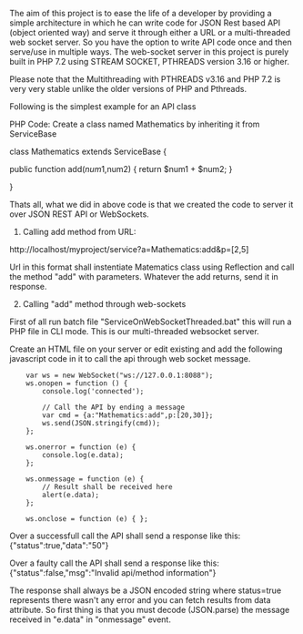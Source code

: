 The aim of this project is to ease the life of a developer by providing a simple architecture in which he can write code for JSON Rest based API (object oriented way) and serve it through either a URL or a multi-threaded web socket server. So you have the option to write API code once and then serve/use in multiple ways. The web-socket server in this project is purely built in PHP 7.2 using STREAM SOCKET, PTHREADS version 3.16 or higher. 

Please note that the Multithreading with PTHREADS v3.16 and PHP 7.2 is very very stable unlike the older versions of PHP and Pthreads.

Following is the simplest example for an API class

PHP Code:
Create a class named Mathematics by inheriting it from ServiceBase

class Mathematics extends ServiceBase {

  public function add($num1,$num2) {
      return $num1 + $num2;
  }
 
}

Thats all, what we did in above code is that we created the code to server it over JSON REST API or WebSockets.

1) Calling add method from URL:

http://localhost/myproject/service?a=Mathematics:add&p=[2,5]

Url in this format shall instentiate Matematics class using Reflection and call the method "add" with parameters. Whatever the add returns, send it in response. 

2) Calling "add" method through web-sockets

First of all run batch file "ServiceOnWebSocketThreaded.bat" this will run a PHP file in CLI mode. This is our multi-threaded websocket server.

Create an HTML file on your server or edit existing and add the following javascript code in it to call the api through web socket message.

        var ws = new WebSocket("ws://127.0.0.1:8088");
        ws.onopen = function () {
            console.log('connected');
            
            // Call the API by ending a message
            var cmd = {a:"Mathematics:add",p:[20,30]};
            ws.send(JSON.stringify(cmd));
        };

        ws.onerror = function (e) {
            console.log(e.data);
        };

        ws.onmessage = function (e) {
            // Result shall be received here
            alert(e.data);
        };

        ws.onclose = function (e) { };


Over a successfull call the API shall send a response like this:
{"status":true,"data":"50"}

Over a faulty call the API shall send a response like this:
{"status":false,"msg":"Invalid api/method information"}

The response shall always be a JSON encoded string where status=true represents there wasn't any error and you can fetch results from data attribute. So first thing is that you must decode (JSON.parse) the message received in "e.data" in "onmessage" event.












